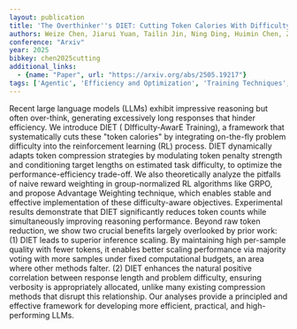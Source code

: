 ```yaml
---
layout: publication
title: 'The Overthinker''s DIET: Cutting Token Calories With Difficulty-aware Training'
authors: Weize Chen, Jiarui Yuan, Tailin Jin, Ning Ding, Huimin Chen, Zhiyuan Liu, Maosong Sun
conference: "Arxiv"
year: 2025
bibkey: chen2025cutting
additional_links:
  - {name: "Paper", url: "https://arxiv.org/abs/2505.19217"}
tags: ['Agentic', 'Efficiency and Optimization', 'Training Techniques', 'Tools', 'Reinforcement Learning']
---
```

Recent large language models (LLMs) exhibit impressive reasoning but often over-think, generating excessively long responses that hinder efficiency. We introduce DIET ( DIfficulty-AwarE Training), a framework that systematically cuts these "token calories" by integrating on-the-fly problem difficulty into the reinforcement learning (RL) process. DIET dynamically adapts token compression strategies by modulating token penalty strength and conditioning target lengths on estimated task difficulty, to optimize the performance-efficiency trade-off. We also theoretically analyze the pitfalls of naive reward weighting in group-normalized RL algorithms like GRPO, and propose Advantage Weighting technique, which enables stable and effective implementation of these difficulty-aware objectives. Experimental results demonstrate that DIET significantly reduces token counts while simultaneously improving reasoning performance. Beyond raw token reduction, we show two crucial benefits largely overlooked by prior work: (1) DIET leads to superior inference scaling. By maintaining high per-sample quality with fewer tokens, it enables better scaling performance via majority voting with more samples under fixed computational budgets, an area where other methods falter. (2) DIET enhances the natural positive correlation between response length and problem difficulty, ensuring verbosity is appropriately allocated, unlike many existing compression methods that disrupt this relationship. Our analyses provide a principled and effective framework for developing more efficient, practical, and high-performing LLMs.
